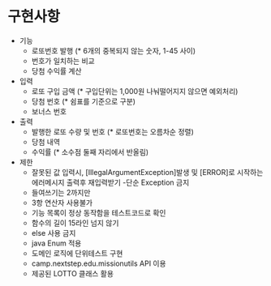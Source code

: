 # 구현사항
* 기능
	- 로또번호 발행 (* 6개의 중복되지 않는 숫자, 1-45 사이)
	- 번호가 일치하는 비교
	- 당첨 수익률 계산
* 입력
	- 로또 구입 금액 (* 구입단위는 1,000원 나눠떨어지지 않으면 예외처리)
	- 당첨 번호 (* 쉼표를 기준으로 구분)
	- 보너스 번호
* 출력
	- 발행한 로또 수량 및 번호 (* 로또번호는 오름차순 정렬)
	- 당첨 내역
	- 수익률 (* 소수점 둘째 자리에서 반올림)
* 제한
	- 잘못된 값 입력시, [IllegalArgumentException]발생 및 [ERROR]로 시작하는 에러메시지 출력후 재입력받기
	-단순 Exception 금지
	- 들여쓰기는 2까지만
	- 3항 연산자 사용불가
	- 기능 목록이 정상 동작함을 테스트코드로 확인
	- 함수의 길이 15라인 넘지 않기
	- else 사용 금지
	- java Enum 적용
	- 도메인 로직에 단위테스트 구현
	- camp.nextstep.edu.missionutils API 이용
	- 제공된 LOTTO 클래스 활용